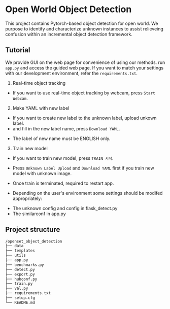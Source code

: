 # Open World Object Detection

This project contains Pytorch-based object detection for open world. We purpose to identify and characterize unknown instances to assist relieveing confusion within an incremental object detection framework.

## Tutorial

We provide GUI on the web page for convenience of using our methods.
run `app.py` and access the guided web page.
If you want to match your settings with our development environment, refer the `requirements.txt`.

1. Real-time object tracking

- If you want to use real-time object tracking by webcam, press `Start Webcam`.

2. Make YAML with new label

- If you want to create new label to the unknown label, upload unkown label.
- and fill in the new label name, press `Download YAML`.

* The label of new name must be ENGLISH only.

3. Train new model

- If you want to train new model, press `TRAIN 시작`.

* Press `Unknown Label Upload` and `Download YAML` first if you train new model with unknown image.
* Once train is terminated, required to restart app.

* Depending on the user's environment some settings should be modifed appropriately:

- The unknown config and config in flask_detect.py
- The similarconf in app.py

## Project structure

```bash
/openset_object_detection
├── data
├── templates
├── utils
├── app.py
├── benchmarks.py
├── detect.py
├── export.py
├── hubconf.py
├── train.py
├── val.py
├── requirements.txt
├── setup.cfg
└── README.md
```
